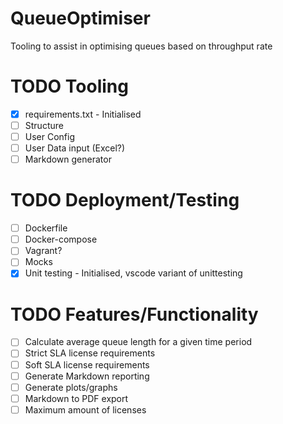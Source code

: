 # QueueOptimiser
Tooling to assist in optimising queues based on throughput rate


# TODO Tooling

- [X] requirements.txt - Initialised
- [ ] Structure
- [ ] User Config
- [ ] User Data input (Excel?)
- [ ] Markdown generator

# TODO Deployment/Testing

- [ ] Dockerfile
- [ ] Docker-compose
- [ ] Vagrant?
- [ ] Mocks
- [X] Unit testing - Initialised, vscode variant of unittesting

# TODO Features/Functionality

- [ ] Calculate average queue length for a given time period
- [ ] Strict SLA license requirements
- [ ] Soft SLA license requirements
- [ ] Generate Markdown reporting
- [ ] Generate plots/graphs
- [ ] Markdown to PDF export
- [ ] Maximum amount of licenses
